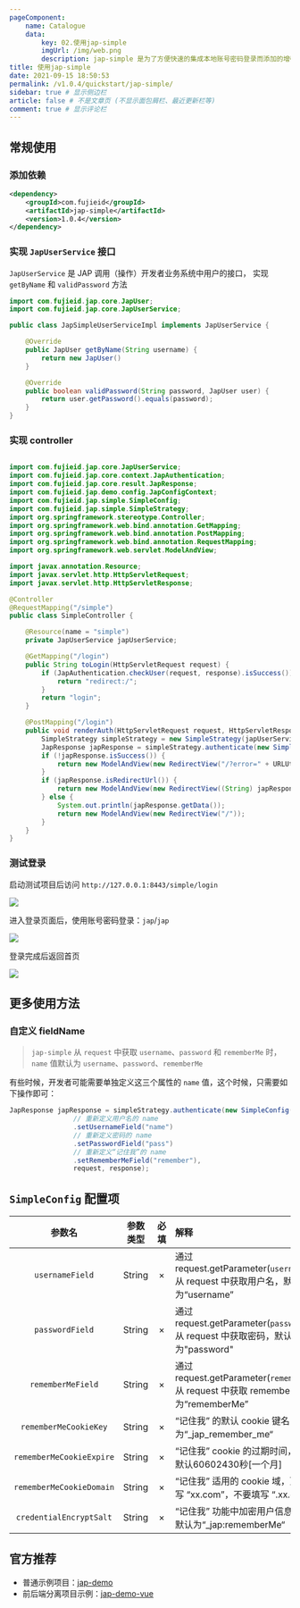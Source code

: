 ```yaml
---
pageComponent:
    name: Catalogue
    data:
        key: 02.使用jap-simple
        imgUrl: /img/web.png
        description: jap-simple 是为了方便快速的集成本地账号密码登录而添加的增强包
title: 使用jap-simple
date: 2021-09-15 18:50:53
permalink: /v1.0.4/quickstart/jap-simple/
sidebar: true # 显示侧边栏
article: false # 不是文章页 (不显示面包屑栏、最近更新栏等)
comment: true # 显示评论栏
---
```


## 常规使用

### 添加依赖

```xml
<dependency>
    <groupId>com.fujieid</groupId>
    <artifactId>jap-simple</artifactId>
    <version>1.0.4</version>
</dependency>
```

### 实现 `JapUserService` 接口

`JapUserService` 是 JAP 调用（操作）开发者业务系统中用户的接口， 实现 `getByName` 和 `validPassword` 方法

```java
import com.fujieid.jap.core.JapUser;
import com.fujieid.jap.core.JapUserService;

public class JapSimpleUserServiceImpl implements JapUserService {

    @Override
    public JapUser getByName(String username) {
        return new JapUser()
    }

    @Override
    public boolean validPassword(String password, JapUser user) {
        return user.getPassword().equals(password);
    }
}
```

### 实现 controller

```java

import com.fujieid.jap.core.JapUserService;
import com.fujieid.jap.core.context.JapAuthentication;
import com.fujieid.jap.core.result.JapResponse;
import com.fujieid.jap.demo.config.JapConfigContext;
import com.fujieid.jap.simple.SimpleConfig;
import com.fujieid.jap.simple.SimpleStrategy;
import org.springframework.stereotype.Controller;
import org.springframework.web.bind.annotation.GetMapping;
import org.springframework.web.bind.annotation.PostMapping;
import org.springframework.web.bind.annotation.RequestMapping;
import org.springframework.web.servlet.ModelAndView;

import javax.annotation.Resource;
import javax.servlet.http.HttpServletRequest;
import javax.servlet.http.HttpServletResponse;

@Controller
@RequestMapping("/simple")
public class SimpleController {

    @Resource(name = "simple")
    private JapUserService japUserService;

    @GetMapping("/login")
    public String toLogin(HttpServletRequest request) {
        if (JapAuthentication.checkUser(request, response).isSuccess()) {
            return "redirect:/";
        }
        return "login";
    }

    @PostMapping("/login")
    public void renderAuth(HttpServletRequest request, HttpServletResponse response) {
        SimpleStrategy simpleStrategy = new SimpleStrategy(japUserService, new JapConfig());
        JapResponse japResponse = simpleStrategy.authenticate(new SimpleConfig(), request, response);
        if (!japResponse.isSuccess()) {
            return new ModelAndView(new RedirectView("/?error=" + URLUtil.encode(japResponse.getMessage())));
        }
        if (japResponse.isRedirectUrl()) {
            return new ModelAndView(new RedirectView((String) japResponse.getData()));
        } else {
            System.out.println(japResponse.getData());
            return new ModelAndView(new RedirectView("/"));
        }
    }
}
```

### 测试登录

启动测试项目后访问 `http://127.0.0.1:8443/simple/login` 

![](/_media/simple/6de06a6f.png)

进入登录页面后，使用账号密码登录：`jap`/`jap`

![](/_media/simple/25a57eb2.png)

登录完成后返回首页

![](/_media/simple/01384d5d.png)


## 更多使用方法

### 自定义 fieldName

> `jap-simple` 从 `request` 中获取 `username`、`password` 和 `rememberMe` 时，`name` 值默认为 `username`、`password`、`rememberMe`

有些时候，开发者可能需要单独定义这三个属性的 `name` 值，这个时候，只需要如下操作即可：

```java
JapResponse japResponse = simpleStrategy.authenticate(new SimpleConfig()
                // 重新定义用户名的 name
                .setUsernameField("name")
                // 重新定义密码的 name
                .setPasswordField("pass")
                // 重新定义“记住我”的 name
                .setRememberMeField("remember"),
                request, response);
```

## `SimpleConfig` 配置项

| 参数名 | 参数类型 | 必填 | 解释 |
|:----:|:----:|:----:|:----|
| `usernameField` | String | × | 通过 request.getParameter(`usernameField`) 从 request 中获取用户名，默认为“username” |
| `passwordField` | String | × | 通过 request.getParameter(`passwordField`) 从 request 中获取密码，默认为"password" |
| `rememberMeField` | String | × | 通过 request.getParameter(`rememberMeField`) 从 request 中获取 remember-me，默认为“rememberMe” |
| `rememberMeCookieKey` | String | × | “记住我” 的默认 cookie 键名，默认为“_jap_remember_me“ |
| `rememberMeCookieExpire` | String | × | “记住我” cookie 的过期时间，单位：秒，默认60602430秒[一个月] |
| `rememberMeCookieDomain` | String | × | “记住我” 适用的 cookie 域，顶级域请填写 “xx.com”，不要填写 “.xx.com” |
| `credentialEncryptSalt` | String | × | “记住我” 功能中加密用户信息时的盐值，默认为“_jap:rememberMe“ |


## 官方推荐

- 普通示例项目：[jap-demo](https://gitee.com/fujieid/jap-demo)
- 前后端分离项目示例：[jap-demo-vue](https://gitee.com/fujieid/jap-demo-vue)

